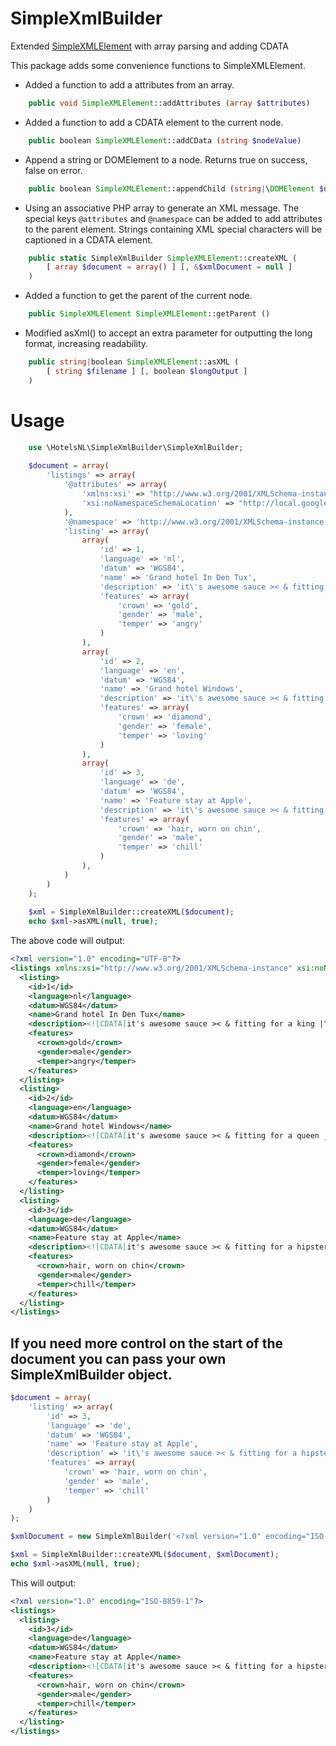 # SimpleXmlBuilder
Extended [SimpleXMLElement](http://php.net/manual/class.simplexmlelement.php) with array parsing and adding CDATA

This package adds some convenience functions to SimpleXMLElement.

* Added a function to add a attributes from an array.
```php
    public void SimpleXMLElement::addAttributes (array $attributes)
```

* Added a function to add a CDATA element to the current node.
```php
    public boolean SimpleXMLElement::addCData (string $nodeValue)
```

* Append a string or DOMElement to a node. Returns true on success, 
false on error.
```php
    public boolean SimpleXMLElement::appendChild (string|\DOMElement $nodeValue)
```

* Using an associative PHP array to generate an XML message.
  The special keys `@attributes` and `@namespace` can be added to add 
  attributes to the parent element.
  Strings containing XML special characters will be captioned in a 
  CDATA element.
```php
    public static SimpleXmlBuilder SimpleXMLElement::createXML (
        [ array $document = array() ] [, &$xmlDocument = null ]
    )
```

* Added a function to get the parent of the current node.
```php
    public SimpleXMLElement SimpleXMLElement::getParent ()
```

* Modified asXml() to accept an extra parameter for outputting the long 
format, increasing readability.

```php
    public string|boolean SimpleXMLElement::asXML (
        [ string $filename ] [, boolean $longOutput ]
    )
```

# Usage

```php
    use \HotelsNL\SimpleXmlBuilder\SimpleXmlBuilder;
    
    $document = array(
        'listings' => array(
            '@attributes' => array(
                'xmlns:xsi' => "http://www.w3.org/2001/XMLSchema-instance",
                'xsi:noNamespaceSchemaLocation' => "http://local.google.com/local_feed.xsd"
            ),
            '@namespace' => 'http://www.w3.org/2001/XMLSchema-instance',
            'listing' => array(
                array(
                    'id' => 1,
                    'language' => 'nl',
                    'datum' => 'WGS84',
                    'name' => 'Grand hotel In Den Tux',
                    'description' => 'it\'s awesome sauce >< & fitting for a king |^^^|.',
                    'features' => array(
                        'crown' => 'gold',
                        'gender' => 'male',
                        'temper' => 'angry'
                    )
                ),
                array(
                    'id' => 2,
                    'language' => 'en',
                    'datum' => 'WGS84',
                    'name' => 'Grand hotel Windows',
                    'description' => 'it\'s awesome sauce >< & fitting for a queen _^_.',
                    'features' => array(
                        'crown' => 'diamond',
                        'gender' => 'female',
                        'temper' => 'loving'
                    )
                ),
                array(
                    'id' => 3,
                    'language' => 'de',
                    'datum' => 'WGS84',
                    'name' => 'Feature stay at Apple',
                    'description' => 'it\'s awesome sauce >< & fitting for a hipster |www|.',
                    'features' => array(
                        'crown' => 'hair, worn on chin',
                        'gender' => 'male',
                        'temper' => 'chill'
                    )
                ),
            )
        )
    );
    
    $xml = SimpleXmlBuilder::createXML($document);
    echo $xml->asXML(null, true);
```

The above code will output:
```xml
<?xml version="1.0" encoding="UTF-8"?>
<listings xmlns:xsi="http://www.w3.org/2001/XMLSchema-instance" xsi:noNamespaceSchemaLocation="http://local.google.com/local_feed.xsd">
  <listing>
    <id>1</id>
    <language>nl</language>
    <datum>WGS84</datum>
    <name>Grand hotel In Den Tux</name>
    <description><![CDATA[it's awesome sauce >< & fitting for a king |^^^|.]]></description>
    <features>
      <crown>gold</crown>
      <gender>male</gender>
      <temper>angry</temper>
    </features>
  </listing>
  <listing>
    <id>2</id>
    <language>en</language>
    <datum>WGS84</datum>
    <name>Grand hotel Windows</name>
    <description><![CDATA[it's awesome sauce >< & fitting for a queen _^_.]]></description>
    <features>
      <crown>diamond</crown>
      <gender>female</gender>
      <temper>loving</temper>
    </features>
  </listing>
  <listing>
    <id>3</id>
    <language>de</language>
    <datum>WGS84</datum>
    <name>Feature stay at Apple</name>
    <description><![CDATA[it's awesome sauce >< & fitting for a hipster |www|.]]></description>
    <features>
      <crown>hair, worn on chin</crown>
      <gender>male</gender>
      <temper>chill</temper>
    </features>
  </listing>
</listings>
```

## If you need more control on the start of the document you can pass your own SimpleXmlBuilder object.
```php
$document = array(
    'listing' => array(
        'id' => 3,
        'language' => 'de',
        'datum' => 'WGS84',
        'name' => 'Feature stay at Apple',
        'description' => 'it\'s awesome sauce >< & fitting for a hipster |www|.',
        'features' => array(
            'crown' => 'hair, worn on chin',
            'gender' => 'male',
            'temper' => 'chill'
        )
    )
);

$xmlDocument = new SimpleXmlBuilder('<?xml version="1.0" encoding="ISO-8859-1"?><listings></listings>');

$xml = SimpleXmlBuilder::createXML($document, $xmlDocument);
echo $xml->asXML(null, true);
```

This will output:
```xml
<?xml version="1.0" encoding="ISO-8859-1"?>
<listings>
  <listing>
    <id>3</id>
    <language>de</language>
    <datum>WGS84</datum>
    <name>Feature stay at Apple</name>
    <description><![CDATA[it's awesome sauce >< & fitting for a hipster |www|.]]></description>
    <features>
      <crown>hair, worn on chin</crown>
      <gender>male</gender>
      <temper>chill</temper>
    </features>
  </listing>
</listings>
```
